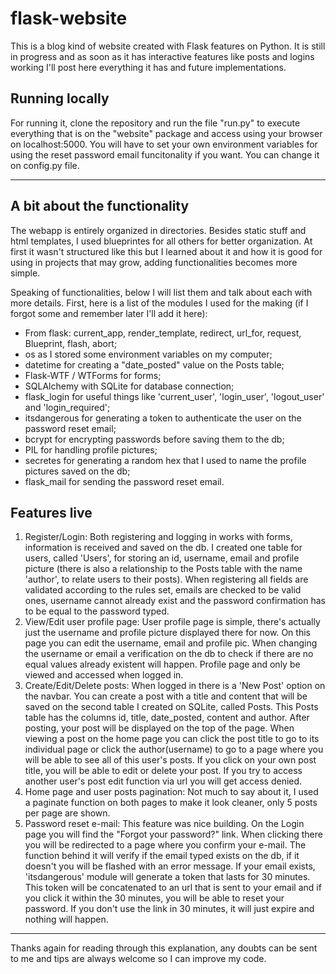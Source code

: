 # flask-website

This is a blog kind of website created with Flask features on Python. It is still in progress and as soon as it has interactive features like posts and logins working I'll post here everything it has and future implementations.

## Running locally

For running it, clone the repository and run the file "run.py" to execute everything that is on the "website" package and access using your browser on localhost:5000. You will have to set your own environment variables for using the reset password email funcitonality if you want. You can change it on config.py file.

--------------------------------------------------------------

## A bit about the functionality

The webapp is entirely organized in directories. Besides static stuff and html templates, I used blueprintes for all others for better organization. At first it wasn't structured like this but I learned about it and how it is good for using in projects that may grow, adding functionalities becomes more simple.

Speaking of functionalities, below I will list them and talk about each with more details. First, here is a list of the modules I used for the making (if I forgot some and remember later I'll add it here):
- From flask: current_app, render_template, redirect, url_for, request, Blueprint, flash, abort;
- os as I stored some environment variables on my computer;
- datetime for creating a "date_posted" value on the Posts table;
- Flask-WTF / WTForms for forms;
- SQLAlchemy with SQLite for database connection;
- flask_login for useful things like 'current_user', 'login_user', 'logout_user' and 'login_required';
- itsdangerous for generating a token to authenticate the user on the password reset email;
- bcrypt for encrypting passwords before saving them to the db;
- PIL for handling profile pictures;
- secretes for generating a random hex that I used to name the profile pictures saved on the db;
- flask_mail for sending the password reset email.

## Features live
1. Register/Login:
  Both registering and logging in works with forms, information is received and saved on the db. I created one table for users, called 'Users', for storing an id, username, email and profile picture (there is also a relationship to the Posts table with the name 'author', to relate users to their posts). When registering all fields are validated according to the rules set, emails are checked to be valid ones, username cannot already exist and the password confirmation has to be equal to the password typed.
2. View/Edit user profile page:
  User profile page is simple, there's actually just the username and profile picture displayed there for now. On this page you can edit the username, email and profile pic. When changing the username or email a verification on the db to check if there are no equal values already existent will happen. Profile page and only be viewed and accessed when logged in.
3. Create/Edit/Delete posts:
  When logged in there is a 'New Post' option on the navbar. You can create a post with a title and content that will be saved on the second table I created on SQLite, called Posts. This Posts table has the columns id, title, date_posted, content and author. After posting, your post will be displayed on the top of the page. When viewing a post on the home page you can click the post title to go to its individual page or click the author(username) to go to a page where you will be able to see all of this user's posts. If you click on your own post title, you will be able to edit or delete your post. If you try to access another user's post edit function via url you will get access denied.
4. Home page and user posts pagination:
  Not much to say about it, I used a paginate function on both pages to make it look cleaner, only 5 posts per page are shown.
5. Password reset e-mail:
  This feature was nice building. On the Login page you will find the "Forgot your password?" link. When clicking there you will be redirected to a page where you confirm your e-mail. The function behind it will verify if the email typed exists on the db, if it doesn't you will be flashed with an error message. If your email exists, 'itsdangerous' module will generate a token that lasts for 30 minutes. This token will be concatenated to an url that is sent to your email and if you click it within the 30 minutes, you will be able to reset your password. If you don't use the link in 30 minutes, it will just expire and nothing will happen.

--------------------------------------------------------------

Thanks again for reading through this explanation, any doubts can be sent to me and tips are always welcome so I can improve my code. 

